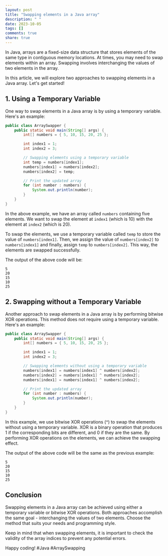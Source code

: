 ```yaml
---
layout: post
title: "Swapping elements in a Java array"
description: " "
date: 2023-10-05
tags: []
comments: true
share: true
---
```


In Java, arrays are a fixed-size data structure that stores elements of the same type in contiguous memory locations. At times, you may need to swap elements within an array. Swapping involves interchanging the values of two elements in the array.

In this article, we will explore two approaches to swapping elements in a Java array. Let's get started!

## 1. Using a Temporary Variable

One way to swap elements in a Java array is by using a temporary variable. Here's an example:

```java
public class ArraySwapper {
    public static void main(String[] args) {
        int[] numbers = { 5, 10, 15, 20, 25 };

        int index1 = 1;
        int index2 = 3;

        // Swapping elements using a temporary variable
        int temp = numbers[index1];
        numbers[index1] = numbers[index2];
        numbers[index2] = temp;

        // Print the updated array
        for (int number : numbers) {
            System.out.println(number);
        }
    }
}
```

In the above example, we have an array called `numbers` containing five elements. We want to swap the element at `index1` (which is 10) with the element at `index2` (which is 20). 

To swap the elements, we use a temporary variable called `temp` to store the value of `numbers[index1]`. Then, we assign the value of `numbers[index2]` to `numbers[index1]` and finally, assign `temp` to `numbers[index2]`. This way, the elements are swapped successfully.

The output of the above code will be:

```
5
20
15
10
25
```

## 2. Swapping without a Temporary Variable

Another approach to swap elements in a Java array is by performing bitwise XOR operations. This method does not require using a temporary variable. Here's an example:

```java
public class ArraySwapper {
    public static void main(String[] args) {
        int[] numbers = { 5, 10, 15, 20, 25 };

        int index1 = 1;
        int index2 = 3;

        // Swapping elements without using a temporary variable
        numbers[index1] = numbers[index1] ^ numbers[index2];
        numbers[index2] = numbers[index1] ^ numbers[index2];
        numbers[index1] = numbers[index1] ^ numbers[index2];

        // Print the updated array
        for (int number : numbers) {
            System.out.println(number);
        }
    }
}
```

In this example, we use bitwise XOR operations (^) to swap the elements without using a temporary variable. XOR is a binary operation that produces 1 if the corresponding bits are different, and 0 if they are the same. By performing XOR operations on the elements, we can achieve the swapping effect.

The output of the above code will be the same as the previous example:

```
5
20
15
10
25
```

## Conclusion

Swapping elements in a Java array can be achieved using either a temporary variable or bitwise XOR operations. Both approaches accomplish the same goal - interchanging the values of two elements. Choose the method that suits your needs and programming style.

Keep in mind that when swapping elements, it is important to check the validity of the array indices to prevent any potential errors.

Happy coding! #Java #ArraySwapping